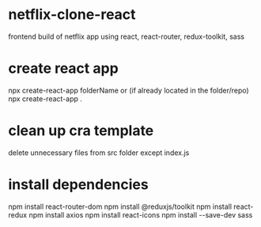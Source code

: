 # netflix-clone-react

frontend build of netflix app using react, react-router, redux-toolkit, sass

# create react app

npx create-react-app folderName
or
(if already located in the folder/repo)
npx create-react-app .

# clean up cra template

delete unnecessary files from src folder except index.js

# install dependencies

npm install react-router-dom
npm install @reduxjs/toolkit
npm install react-redux
npm install axios
npm install react-icons
npm install --save-dev sass
